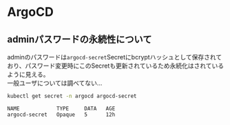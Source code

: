 # ArgoCD
## adminパスワードの永続性について
adminのパスワードは`argocd-secret`Secretにbcryptハッシュとして保存されており、パスワード変更時にこのSecretも更新されているため永続化はされているように見える。  
一般ユーザについては調べてない...
```sh
kubectl get secret -n argocd argocd-secret
```
```
NAME            TYPE     DATA   AGE
argocd-secret   Opaque   5      12h
```